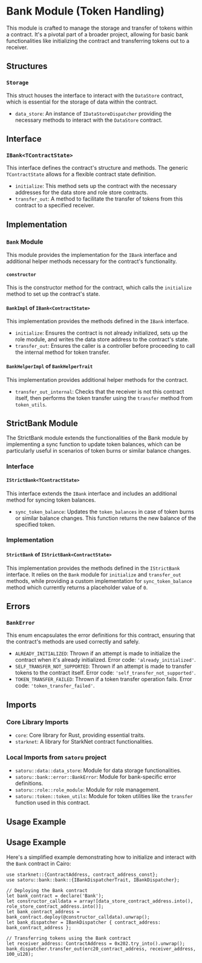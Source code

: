 # Bank Module (Token Handling)

This module is crafted to manage the storage and transfer of tokens within a contract. It's a pivotal part of a broader project, allowing for basic bank functionalities like initializing the contract and transferring tokens out to a receiver.

## Structures

### `Storage`
This struct houses the interface to interact with the `DataStore` contract, which is essential for the storage of data within the contract.

- `data_store`: An instance of `IDataStoreDispatcher` providing the necessary methods to interact with the `DataStore` contract.

## Interface

### `IBank<TContractState>`
This interface defines the contract's structure and methods. The generic `TContractState` allows for a flexible contract state definition.

- `initialize`: This method sets up the contract with the necessary addresses for the data store and role store contracts.
- `transfer_out`: A method to facilitate the transfer of tokens from this contract to a specified receiver.

## Implementation

### `Bank` Module
This module provides the implementation for the `IBank` interface and additional helper methods necessary for the contract's functionality.

#### `constructor`
This is the constructor method for the contract, which calls the `initialize` method to set up the contract's state.

#### `BankImpl` of `IBank<ContractState>`
This implementation provides the methods defined in the `IBank` interface.

- `initialize`: Ensures the contract is not already initialized, sets up the role module, and writes the data store address to the contract's state.
- `transfer_out`: Ensures the caller is a controller before proceeding to call the internal method for token transfer.

#### `BankHelperImpl` of `BankHelperTrait`
This implementation provides additional helper methods for the contract.

- `transfer_out_internal`: Checks that the receiver is not this contract itself, then performs the token transfer using the `transfer` method from `token_utils`.

## StrictBank Module
The StrictBank module extends the functionalities of the Bank module by implementing a sync function to update token balances, which can be particularly useful in scenarios of token burns or similar balance changes.

### Interface

#### `IStrictBank<TContractState>`
This interface extends the `IBank` interface and includes an additional method for syncing token balances.

- `sync_token_balance`: Updates the `token_balances` in case of token burns or similar balance changes. This function returns the new balance of the specified token.

### Implementation

#### `StrictBank` of `IStrictBank<ContractState>`
This implementation provides the methods defined in the `IStrictBank` interface. It relies on the `Bank` module for `initialize` and `transfer_out` methods, while providing a custom implementation for `sync_token_balance` method which currently returns a placeholder value of `0`.

## Errors

### `BankError`
This enum encapsulates the error definitions for this contract, ensuring that the contract's methods are used correctly and safely.

- `ALREADY_INITIALIZED`: Thrown if an attempt is made to initialize the contract when it's already initialized. Error code: `'already_initialized'`.
- `SELF_TRANSFER_NOT_SUPPORTED`: Thrown if an attempt is made to transfer tokens to the contract itself. Error code: `'self_transfer_not_supported'`.
- `TOKEN_TRANSFER_FAILED`: Thrown if a token transfer operation fails. Error code: `'token_transfer_failed'`.

## Imports

### Core Library Imports

- `core`: Core library for Rust, providing essential traits.
- `starknet`: A library for StarkNet contract functionalities.

### Local Imports from `satoru` project

- `satoru::data::data_store`: Module for data storage functionalities.
- `satoru::bank::error::BankError`: Module for bank-specific error definitions.
- `satoru::role::role_module`: Module for role management.
- `satoru::token::token_utils`: Module for token utilities like the `transfer` function used in this contract.

## Usage Example

## Usage Example

Here's a simplified example demonstrating how to initialize and interact with the `Bank` contract in Cairo:

```cairo
use starknet::{ContractAddress, contract_address_const};
use satoru::bank::bank::{IBankDispatcherTrait, IBankDispatcher};

// Deploying the Bank contract
let bank_contract = declare('Bank');
let constructor_calldata = array![data_store_contract_address.into(), role_store_contract_address.into()];
let bank_contract_address = bank_contract.deploy(@constructor_calldata).unwrap();
let bank_dispatcher = IBankDispatcher { contract_address: bank_contract_address };

// Transferring tokens using the Bank contract
let receiver_address: ContractAddress = 0x202.try_into().unwrap();
bank_dispatcher.transfer_out(erc20_contract_address, receiver_address, 100_u128);
